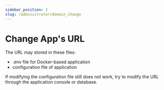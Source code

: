 ```yaml
---
sidebar_position: 2
slug: /administrator/domain_change
---
```


# Change App's URL

The URL may stored in these files:  

* .env file for Docker-based application
* configuration file of application

If modifying the configuration file still does not work, try to modify the URL through the application console or database.






